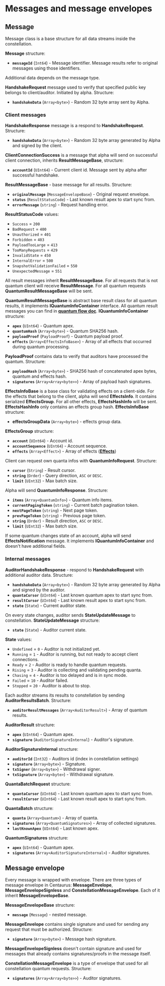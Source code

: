 # Messages and message envelopes

## Message

Message class is a base structure for all data streams inside the constellation.

**Message** structure:

- **`messageId`** (`Int64`) - Message identifier. Message results refer to original messages 
using those identifiers.

Additional data depends on the message type.

**HandshakeRequest** message used to verify that specified public key belongs to client/auditor. Initiated by 
alpha. Structure:

- **`handshakeData`** (`Array<byte>`) - Random 32 byte array sent by Alpha. 


### Client messages

**HandshakeResponse** message is a respond to **HandshakeRequest**. Structure:

- **`handshakeData`** (`Array<byte>`) - Random 32 byte array generated by Alpha and signed by the client. 


**ClientConnectionSuccess** is a message that alpha will send on successful client connection, inherits
 **ResultMessageBase**, structure:

- **`accountId`** (`UInt64`) - Current client id. Message sent by alpha after successful handshake.


**ResultMessageBase** - base message for all results. Structure:

- **`originalMessage`** (`MessageEnvelopeBase`) - Original request envelope.
- **`status`** (`ResultStatusCode`) - Last known result apex to start sync from.
- **`errorMessage`** (`string`) - Request handling error.


**ResultStatusCode** values:
- `Success` = `200`
- `BadRequest` = `400`
- `Unauthorized` = `401`
- `Forbidden` = `403`
- `PayloadTooLarge` = `413`
- `TooManyRequests` = `429`
- `InvalidState` = `450`
- `InternalError` = `500`
- `SnapshotValidationFailed` = `550`
- `UnexpectedMessage` = `551`


All result messages inherit **ResultMessageBase**. For all requests that is not quantum client will receive 
**ResultMessage**. For all quantum requests **QuantumResultMessageBase** will be sent.


**QuantumResultMessageBase** is abstract base result class for all quantum results, it implements 
**IQuantumInfoContainer** interface. All quantum result messages you can find in [**quantum flow doc**](quantum-flow.md). 
**IQuantumInfoContainer** structure:

- **`apex`** (`UInt64`) - Quantum apex.
- **`quantumHash`** (`Array<byte>`) - Quantum SHA256 hash.
- **`payloadProof`** (`PayloadProof`) - Quantum payload proof.
- **`effects`** (`Array<EffectsInfoBase>`) - Array of all effects that occurred during quantum processing. 


**PayloadProof** contains data to verify that auditors have processed the quantum. Structure:

- **`payloadHash`** (`Array<byte>`) - SHA256 hash of concatenated apex bytes, quantum and effects hash.
- **`signatures`** (`Array<Array<byte>>`) - Array of payload hash signatures.


**EffectsInfoBase** is a base class for validating effects on a client-side. For the effects that belong to the 
client, alpha will send **EffectsInfo**. It contains serialized **EffectsGroup**. For all other effects, 
**EffectsHashInfo** will be sent. **EffectsHashInfo** only contains an effects group hash.  **EffectsInfoBase** structure:

- **effectsGroupData** (`Array<byte>`) - effects group data.


**EffectsGroup** structure:

- **`account`** (`UInt64`) - Account id.
- **`accountSequence`** (`UInt64`) - Account sequence.
- **`effects`** (`Array<Effect>`) - Array of effects ([**Effects**](effects.md))


Client can request own quanta infos with **QuantumInfoRequest**. Structure:

- **`cursor`** (`String`) - Result cursor.
- **`string`** (`Order`) - Query direction, `ASC` or `DESC`.
- **`limit`** (`UInt32`) - Max batch size.


Alpha will send **QuantumInfoResponse**. Structure:

- **`items`** (`Array<QuantumInfo>`) - Quantum info items.
- **`currentPagingToken`** (`string`) - Current batch pagination token.
- **`nextPageToken`** (`string`) - Next page token.
- **`prevPageToken`** (`string`) - Previous page token.
- **`string`** (`Order`) - Result direction, `ASC` or `DESC`.
- **`limit`** (`UInt32`) - Max batch size.


If some quantum changes state of an account, alpha will send **EffectsNotification** message. It implements 
**IQuantumInfoContainer** and doesn't have additional fields.


### Internal messages

**AuditorHandshakeResponse** - respond to **HandshakeRequest** with additional auditor data. Structure:

- **`handshakeData`** (`Array<byte>`) - Random 32 byte array generated by Alpha and signed by the auditor. 
- **`quantaCursor`** (`UInt64`) - Last known quantum apex to start sync from.
- **`resultCursor`** (`UInt64`) - Last known result apex to start sync from.
- **`state`** (`State`) - Current auditor state.


On every state changes, auditor sends **StateUpdateMessage** to constellation. **StateUpdateMessage** structure:
- **`state`** (`State`) - Auditor current state. 


**State** values:
- `Undefined` = `0` - Auditor is not initialized yet.
- `Running` = `1` - Auditor is running, but not ready to accept client connections.
- `Ready` = `2` - Auditor is ready to handle quantum requests.
- `Rising` = `3` - Auditor is collecting and validating pending quanta.
- `Chasing` = `4` - Auditor is too delayed and is in sync mode.
- `Failed` = `10` - Auditor failed.
- `Stopped` = `20` - Auditor is about to stop.


Each auditor streams its results to constellation by sending **AuditorResultsBatch**. Structure:
- **`auditorResultMessages`** (`Array<AuditorResult>`) - Array of quantum results. 


**AuditorResult** structure:

- **`apex`** (`UInt64`) - Quantum apex.
- **`signature`** (`AuditorSignatureInternal`) - Auditor's signature.


**AuditorSignatureInternal** structure:

- **`auditorId`** (`Int32`) - Auditors id (index in constellation settings)
- **`signature`** (`Array<byte>`) - Signature.
- **`txSigner`** (`Array<byte>`) - Withdrawal signer.
- **`txSignature`** (`Array<byte>`) - Withdrawal signature.


**QuantaBatchRequest** structure:

- **`quantaCursor`** (`UInt64`) - Last known quantum apex to start sync from.
- **`resultCursor`** (`UInt64`) - Last known result apex to start sync from.


**QuantaBatch** structure:

- **`quanta`** (`Array<Quantum>`) - Array of quanta.
- **`signatures`** (`Array<QuantumSignatures>`) - Array of collected signatures.
- **`lastKnownApex`** (`UInt64`) - Last known apex.


**QuantumSignatures** structure:

- **`apex`** (`UInt64`) - Quantum apex.
- **`signatures`** (`Array<AuditorSignatureInternal>`) - Auditor signatures.

## Message envelope

Every message is wrapped with envelope. There are three types of message envelope in Centaurus:
**MessageEnvelope**, **MessageEnvelopeSignless** and **ConstellationMessageEnvelope**. Each of it inherit 
**MessageEnvelopeBase**.


**MessageEnvelopeBase** structure:

- **`message`** (`Message`) - nested message.


**MessageEnvelope** contains single signature and used for sending any request that must be authorized. 
Structure: 
	
- **`signature`** (`Array<byte>`) - Message hash signature.


**MessageEnvelopeSignless** doesn't contain signature and used for messages that already contains 
signatures/proofs in the message itself. 


**ConstellationMessageEnvelope** is a type of envelope that used for all constellation quantum requests. 
Structure: 

- **`signatures`** (`Array<Array<byte>>`) - Auditor signatures.
